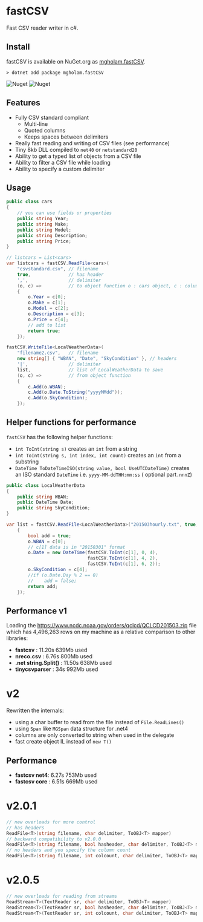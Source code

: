 # fastCSV

Fast CSV reader writer in c#.

## Install

fastCSV is available on NuGet.org as [mgholam.fastCSV](https://www.nuget.org/packages/mgholam.fastCSV/).

```
> dotnet add package mgholam.fastCSV
```

![Nuget](https://img.shields.io/nuget/v/mgholam.fastCSV) ![Nuget](https://img.shields.io/nuget/dt/mgholam.fastCSV)

## Features

- Fully CSV standard compliant 
  - Multi-line
  - Quoted columns
  - Keeps spaces between delimiters
- Really fast reading and writing of CSV files (see performance)
- Tiny 8kb DLL compiled to `net40` or `netstandard20`
- Ability to get a typed list of objects from a CSV file
- Ability to filter a CSV file while loading
- Ability to specify a custom delimiter

## Usage

```c#
public class cars
{
    // you can use fields or properties
    public string Year;
    public string Make;
    public string Model;
    public string Description;
    public string Price;
}

// listcars = List<cars>
var listcars = fastCSV.ReadFile<cars>(
    "csvstandard.csv", // filename
    true,              // has header
    ',',               // delimiter
    (o, c) =>          // to object function o : cars object, c : columns array read
    {
        o.Year = c[0];
        o.Make = c[1];
        o.Model = c[2];
        o.Description = c[3];
        o.Price = c[4];
        // add to list
        return true;
    });

fastCSV.WriteFile<LocalWeatherData>(
    "filename2.csv",   // filename
    new string[] { "WBAN", "Date", "SkyCondition" }, // headers
    '|',               // delimiter
    list,              // list of LocalWeatherData to save
    (o, c) =>          // from object function 
	{
    	c.Add(o.WBAN);
    	c.Add(o.Date.ToString("yyyyMMdd"));
    	c.Add(o.SkyCondition);
	});
```

## Helper functions for performance

`fastCSV` has the following helper functions:

- `int ToInt(string s)` creates an `int` from a string
- `int ToInt(string s, int index, int count)` creates an `int` from a substring 
- `DateTime ToDateTimeISO(string value, bool UseUTCDateTime)` creates an ISO standard `DateTime` i.e. `yyyy-MM-ddTHH:mm:ss`  ( optional part`.nnnZ`)

```c#
public class LocalWeatherData
{
    public string WBAN;
    public DateTime Date;
    public string SkyCondition;
}

var list = fastCSV.ReadFile<LocalWeatherData>("201503hourly.txt", true, ',', (o, c) =>
    {
        bool add = true;
        o.WBAN = c[0];
        // c[1] data is in "20150301" format
        o.Date = new DateTime(fastCSV.ToInt(c[1], 0, 4), 
                              fastCSV.ToInt(c[1], 4, 2), 
                              fastCSV.ToInt(c[1], 6, 2));
        o.SkyCondition = c[4];
        //if (o.Date.Day % 2 == 0)
        //    add = false;
        return add;
    });
```

## Performance v1

Loading the https://www.ncdc.noaa.gov/orders/qclcd/QCLCD201503.zip file which has 4,496,263 rows on my machine as a relative comparison to other libraries:

- **fastcsv** : 11.20s 639Mb used
- **nreco.csv** : 6.76s  800Mb used 
- **.net string.Split()** : 11.50s 638Mb used
- **tinycsvparser** : 34s 992Mb used

# v2

Rewritten the internals:

- using a char buffer to read from the file instead of `File.ReadLines()`
- using `Span` like `MGSpan` data structure for .net4
- columns are only converted to string when used in the delegate
- fast create object IL instead of `new T()`

## Performance 

- **fastcsv net4**: 6.27s  753Mb used
- **fastcsv core** : 6.51s  669Mb used

# v2.0.1

```c#
// new overloads for more control
// has headers
ReadFile<T>(string filename, char delimiter, ToOBJ<T> mapper) 
// backward compatibility to v2.0.0
ReadFile<T>(string filename, bool hasheader, char delimiter, ToOBJ<T> mapper)
// no headers and you specify the column count
ReadFile<T>(string filename, int colcount, char delimiter, ToOBJ<T> mapper) 
```

# v2.0.5

```c#
// new overloads for reading from streams
ReadStream<T>(TextReader sr, char delimiter, ToOBJ<T> mapper)
ReadStream<T>(TextReader sr, bool hasheader, char delimiter, ToOBJ<T> mapper)
ReadStream<T>(TextReader sr, int colcount, char delimiter, ToOBJ<T> mapper)
```

